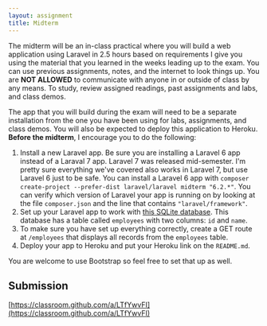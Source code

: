 ```yaml
---
layout: assignment
title: Midterm
---
```


The midterm will be an in-class practical where you will build a web application using Laravel in 2.5 hours based on requirements I give you using the material that you learned in the weeks leading up to the exam. You can use previous assignments, notes, and the internet to look things up. You are __NOT ALLOWED__ to communicate with anyone in or outside of class by any means. To study, review assigned readings, past assignments and labs, and class demos.

The app that you will build during the exam will need to be a separate installation from the one you have been using for labs, assignments, and class demos. You will also be expected to deploy this application to Heroku. __Before the midterm__, I encourage you to do the following:

1. Install a new Laravel app. Be sure you are installing a Laravel 6 app instead of a Laraval 7 app. Laravel 7 was released mid-semester. I'm pretty sure everything we've covered also works in Laravel 7, but use Laravel 6 just to be safe. You can install a Laravel 6 app with `composer create-project --prefer-dist laravel/laravel midterm "6.2.*"`. You can verify which version of Laravel your app is running on by looking at the file `composer.json` and the line that contains `"laravel/framework"`.
1. Set up your Laravel app to work with [this SQLite database](/teaching/2020/database.sqlite). This database has a table called `employees` with two columns: `id` and `name`.
1. To make sure you have set up everything correctly, create a GET route at `/employees` that displays all records from the `employees` table.
1. Deploy your app to Heroku and put your Heroku link on the `README.md`.

You are welcome to use Bootstrap so feel free to set that up as well.

## Submission

[https://classroom.github.com/a/LTfYwvFI](https://classroom.github.com/a/LTfYwvFI)